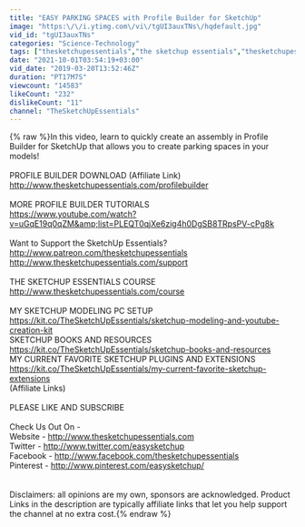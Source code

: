 ```yaml
---
title: "EASY PARKING SPACES with Profile Builder for SketchUp"
image: "https:\/\/i.ytimg.com\/vi\/tgUI3auxTNs\/hqdefault.jpg"
vid_id: "tgUI3auxTNs"
categories: "Science-Technology"
tags: ["thesketchupessentials","the sketchup essentials","thesketchupessentials.com"]
date: "2021-10-01T03:54:19+03:00"
vid_date: "2019-03-20T13:52:46Z"
duration: "PT17M7S"
viewcount: "14583"
likeCount: "232"
dislikeCount: "11"
channel: "TheSketchUpEssentials"
---
```

{% raw %}In this video, learn to quickly create an assembly in Profile Builder for SketchUp that allows you to create parking spaces in your models!<br /><br />PROFILE BUILDER DOWNLOAD (Affiliate Link)<br /><a rel="nofollow" target="blank" href="http://www.thesketchupessentials.com/profilebuilder">http://www.thesketchupessentials.com/profilebuilder</a><br /><br />MORE PROFILE BUILDER TUTORIALS<br /><a rel="nofollow" target="blank" href="https://www.youtube.com/watch?v=uGqE19q0qZM&amp;list=PLEQT0qjXe6zig4h0DgSB8TRpsPV-cPg8k">https://www.youtube.com/watch?v=uGqE19q0qZM&amp;list=PLEQT0qjXe6zig4h0DgSB8TRpsPV-cPg8k</a><br /><br />Want to Support the SketchUp Essentials? <br /><a rel="nofollow" target="blank" href="http://www.patreon.com/thesketchupessentials">http://www.patreon.com/thesketchupessentials</a><br /><a rel="nofollow" target="blank" href="http://www.thesketchupessentials.com/support">http://www.thesketchupessentials.com/support</a><br /><br />THE SKETCHUP ESSENTIALS COURSE<br /><a rel="nofollow" target="blank" href="http://www.thesketchupessentials.com/course">http://www.thesketchupessentials.com/course</a><br /><br />MY SKETCHUP MODELING PC SETUP<br /><a rel="nofollow" target="blank" href="https://kit.co/TheSketchUpEssentials/sketchup-modeling-and-youtube-creation-kit">https://kit.co/TheSketchUpEssentials/sketchup-modeling-and-youtube-creation-kit</a><br />SKETCHUP BOOKS AND RESOURCES<br /><a rel="nofollow" target="blank" href="https://kit.co/TheSketchUpEssentials/sketchup-books-and-resources">https://kit.co/TheSketchUpEssentials/sketchup-books-and-resources</a> <br />MY CURRENT FAVORITE SKETCHUP PLUGINS AND EXTENSIONS<br /><a rel="nofollow" target="blank" href="https://kit.co/TheSketchUpEssentials/my-current-favorite-sketchup-extensions">https://kit.co/TheSketchUpEssentials/my-current-favorite-sketchup-extensions</a> <br />(Affiliate Links)<br /><br />PLEASE LIKE AND SUBSCRIBE<br /><br />Check Us Out On - <br />Website - <a rel="nofollow" target="blank" href="http://www.thesketchupessentials.com">http://www.thesketchupessentials.com</a><br />Twitter - <a rel="nofollow" target="blank" href="http://www.twitter.com/easysketchup">http://www.twitter.com/easysketchup</a><br />Facebook - <a rel="nofollow" target="blank" href="http://www.facebook.com/thesketchupessentials">http://www.facebook.com/thesketchupessentials</a><br />Pinterest - <a rel="nofollow" target="blank" href="http://www.pinterest.com/easysketchup/">http://www.pinterest.com/easysketchup/</a><br /><br /><br />Disclaimers: all opinions are my own, sponsors are acknowledged. Product Links in the description are typically affiliate links that let you help support the channel at no extra cost.{% endraw %}
